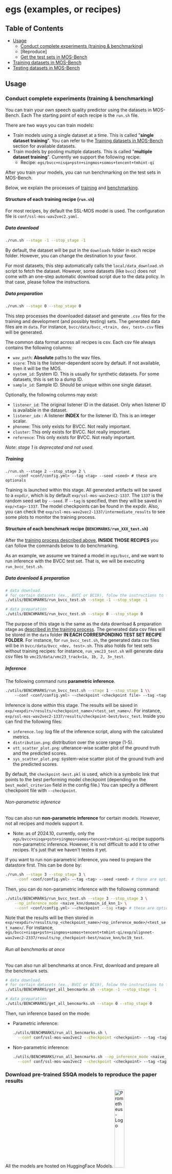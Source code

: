 # egs (examples, or recipes)

## Table of Contents

- [Usage](#usage)
  - [Conduct complete experiments (training & benchmarking)](#conduct-complete-experiments-training--benchmarking)
  - [Reproduce]
  - [Get the test sets in MOS-Bench](#get-the-test-sets-in-mos-bench)
- [Training datasets in MOS-Bench](#training-datasets-in-mos-bench)
- [Testing datasets in MOS-Bench](#testing-sets-in-mos-bench)

## Usage

### Conduct complete experiments (training & benchmarking)

You can train your own speech quality predictor using the datasets in MOS-Bench. Each The starting point of each recipe is the `run.sh` file.

There are two ways you can train models:
- Train models using a single dataset at a time. This is called "**single dataset training**". You can refer to the [Training datasets in MOS-Bench](#training-datasets-in-mos-bench) section for available datasets.
- Train models by pooling multiple datasets. This is called "**multiple dataset training**". Currently we support the following recipe:
    - Recipe: `egs/bvcc+nisqa+pstn+singmos+somos+tencent+tmhint-qi`

After you train your models, you can run benchmarking on the test sets in MOS-Bench.

Below, we explain the processes of [training](#structure-of-each-training-recipe-runsh) and [benchmarking](#structure-of-each-benchmark-recipe-benchmarksrun_xxx_testsh).

#### Structure of each training recipe (`run.sh`)

For most recipes, by default the SSL-MOS model is used. The configuration file is `conf/ssl-mos-wav2vec2.yaml`.

##### Data download

```bash
./run.sh --stage -1 --stop_stage -1
```

By default, the dataset will be put in the `downloads` folder in each recipe folder. However, you can change the destination to your favor.

For most datasets, this step automatically calls the `local/data_download.sh` script to fetch the dataset. However, some datasets (like `bvcc`) does not come with an one-step automatic download script due to the data policy. In that case, please follow the instructions.

##### Data preparation

```bash
./run.sh --stage 0 --stop_stage 0
```

This step processes the downloaded dataset and generate `.csv` files for the training and development (and possibly testing) sets. The generated data files are in `data`. For instance, `bvcc/data/bvcc_<train, dev, test>.csv` files will be generated.

The common data format across all recipes is csv. Each csv file always contains the following columns:

- `wav_path`: **Absolute** paths to the wav files.
- `score`: This is the listener-dependent score by default. If not available, then it will be the MOS.
- `system_id`: System ID. This is usually for synthetic datasets. For some datasets, this is set to a dump ID.
- `sample_id`: Sample ID. Should be unique within one single dataset.

Optionally, the following columns may exist:

- `listener_id`: The original listener ID in the dataset. Only when listener ID is available in the dataset.
- `listener_idx` : A listener **INDEX** for the listener ID. This is an integer scalar.
- `phoneme`: This only exists for BVCC. Not really important.
- `cluster`: This only exists for BVCC. Not really important.
- `reference`: This only exists for BVCC. Not really important.

_Note: stage 1 is deprecated and not used._

##### Training

```
./run.sh --stage 2 --stop_stage 2 \
    --conf <conf/config.yml> --tag <tag> --seed <seed> # these are optionals
```

Training is launched within this stage. All generated artifacts will be saved to a `expdir`, which is by default `exp/ssl-mos-wav2vec2-1337`. The `1337` is the random seed set by `--seed`. If `--tag` is specified, then they will be saved in `exp/<tag>-1337`. The model checkpoints can be found in the expdir.  Also, you can check the `exp/ssl-mos-wav2vec2-1337/intermediate_results` to see some plots to monitor the training process.

#### Structure of each benchmark recipe (`BENCHMARKS/run_XXX_test.sh`)

After the [training process described above](#structure-of-each-training-recipe-runsh), **INSIDE THOSE RECIPES** you can follow the commands below to do benchmarking.

As an example, we assume we trained a model in `egs/bvcc`, and we want to run inference with the BVCC test set. That is, we will be executing `run_bvcc_test.sh`.

##### Data download & preparation

```bash
# data download.
# for certain datasets (ex., BVCC or BC19), folow the instructions to finish downloading.
./utils/BENCHMARKS/run_bvcc_test.sh --stage -1 --stop_stage -1

# data preparation
./utils/BENCHMARKS/run_bvcc_test.sh --stage 0 --stop_stage 0
```

The purpose of this stage is the same as the data download & preparation stage as [described in the training process](#structure-of-each-training-recipe-runsh). The generated data csv files will be stored in the `data` folder **IN EACH CORRESPONDING TEST SET RECIPE FOLDER**. For instance, for `run_bvcc_test.sh`, the generated data csv files will be in `bvcc/data/bvcc_<dev, test>.sh`. This also holds for test sets without training recipes: for instance, `run_vmc23_test.sh` will generate data csv files to `vmc23/data/vmc23_track<1a, 1b, 2, 3>_test`.

##### Inference

The following command runs **parametric inference**.

```bash
./utils/BENCHMARKS/run_bvcc_test.sh --stage 1 --stop_stage 1 \\
    --conf <conf/config.yml> --checkpoint <checkpoint file> --tag <tag> # these are optionals
```

Inference is done within this stage. The results will be saved in `exp/<expdir>/results/<checkpoint_name>/<test_set_name>/`. For instance, `exp/ssl-mos-wav2vec2-1337/results/checkpoint-best/bvcc_test`. Inside you can find the following files:
- `inference.log`: log file of the inference script, along with the calculated metrics.
- `distribution.png`: distribution over the score range (1-5).
- `utt_scatter_plot.png`: utterance-wise scatter plot of the ground truth and the predicted scores.
- `sys_scatter_plot.png`: system-wise scatter plot of the ground truth and the predicted scores.

By default, the `checkpoint-best.pkl` is used, which is a symbolic link that points to the best performing model checkpoint (depending on the `best_model_criterion` field in the config file.) You can specify a different checkpoint file with `--checkpoint`.

###### Non-parametric inference

You can also run **non-parametric inference** for certain models. However, not all recipes and models support it.
- Note: as of 2024.10, currently, only the `egs/bvcc+nisqa+pstn+singmos+somos+tencent+tmhint-qi` recipe supports non-parametric inference. However, it is not difficult to add it to other recipes. It's just that we haven't testes it yet.

If you want to run non-parametric inference, you need to prepare the datastore first. This can be done by:

```bash
./run.sh --stage 3 --stop_stage 3 \
    --conf <conf/config.yml> --tag <tag> --seed <seed> # these are optionals
```

Then, you can do non-parametric inference with the following command:

```bash
./utils/BENCHMARKS/run_bvcc_test.sh --stage 3 --stop_stage 3 \
    --np_inference_mode <naive_knn/domain_id_knn_1> \
    --conf <conf/config.yml> --checkpoint --tag <tag> # these are optionals
```

Note that the results will be then stored in `exp/<expdir>/results/np_<checkpoint_name>/<np_inference_mode>/<test_set_name>/`. For instance, `egs/bvcc+nisqa+pstn+singmos+somos+tencent+tmhint-qi/exp/alignnet-wav2vec2-2337/results/np_checkpoint-best/naive_knn/bc19_test`.

###### Run all benchmarks at once

You can also run all benchmarks at once. First, download and prepare all the benchmark sets.

```bash
# data download.
# for certain datasets (ex., BVCC or BC19), folow the instructions to finish downloading.
./utils/BENCHMARKS/get_all_bencmarks.sh --stage -1 --stop_stage -1

# data preparation
./utils/BENCHMARKS/get_all_bencmarks.sh --stage 0 --stop_stage 0
```

Then, run inference based on the mode:
- Parametric inference:
  ```bash
  ./utils/BENCHMARKS/run_all_bencmarks.sh \
    --conf conf/ssl-mos-wav2vec2 --checkpoint <checkpoint> --tag <tag> --seed <seed>  # these are optionals
  ```
- Non-parametric inference:

  ```bash
  ./utils/BENCHMARKS/run_all_bencmarks.sh --np_inference_mode <naive_knn/domain_id_knn_1> \
    --conf conf/ssl-mos-wav2vec2 --checkpoint <checkpoint> --tag <tag> --seed <seed>  # these are optionals
  ```

### Download pre-trained SSQA models to reproduce the paper results

All the models are hosted on HuggingFace Models. <a href="https://huggingface.co/unilight/sheet-models"><img src="https://img.shields.io/badge/HuggingFace%20Models-FFD21E?logo=huggingface&logoColor=000" alt="Prometheus-Logo" style="width: 25%"></a>

To 

### Get the test sets in MOS-Bench

This section is for users who don't want to train SSQA models but just want to get the test sets.
The design is that **you don't need to run the installation, which can be time-consuming.**

First, please set the following two variables in `egs/BENCHMARKS/get_all_bencmarks_installation_free.sh`:
- `db_root`: the root directory to save the raw datsets, including the wav files.
- `datadir`: the directory to save the `csv` files.

```bash
cd egs/BENCHMARKS

# data download.
# for certain datasets (ex., BVCC or BC19), folow the instructions to finish downloading.
./utils/BENCHMARKS/get_all_bencmarks_installation_free.sh --stage -1 --stop_stage -1

# data preparation
./utils/BENCHMARKS/get_all_bencmarks_installation_free.sh --stage 0 --stop_stage 0
```

## Training datasets in MOS-Bench

- BVCC
    - Dataset download link: https://zenodo.org/records/6572573
    - Paper link: [[Original paper](https://arxiv.org/abs/2105.02373)] [[VoiceMOS Challenge 2022](https://arxiv.org/abs/2203.11389)]
    - Recipe: `egs/bvcc`
- SOMOS
    - Dataset download link: https://zenodo.org/records/7378801
    - Paper link: [[arXiv version](https://arxiv.org/abs/2204.03040)]
    - Recipe: `egs/somos`
- NISQA
    - Dataset download link: https://github.com/gabrielmittag/NISQA/wiki/NISQA-Corpus
    - Paper link: [[arXiv version](https://arxiv.org/abs/2104.09494)]
    - Recipe: `egs/nisqa`
- TMHINT-QI
    - Dataset download link: https://drive.google.com/file/d/1TMDiz6dnS76hxyeAcCQxeSqqEOH4UDN0/view?usp=sharing
    - Paper link: [[INTERSPEECH 2022 version](https://www.isca-speech.org/archive/pdfs/interspeech_2022/chen22i_interspeech.pdf)]
    - Recipe: `egs/tmhint-qi`
- PSTN
    - Dataset download link: https://challenge.blob.core.windows.net/pstn/train.zip
    - Paper link: [[arXiv version](https://arxiv.org/abs/2007.14598)]
    - Recipe: `egs/pstn`
- Tencent
    - Dataset download link: https://www.dropbox.com/s/ocmn78uh2lu5iwg/TencentCorups.zip?dl=0
    - Paper link: [[arXiv version](https://arxiv.org/abs/2203.16032)]
    - Recipe: `egs/tencent`
- SingMOS
    - Dataset download link: https://drive.google.com/file/d/1DtzZhk3M_jsxUxirPcFRoBhq-dsinOWN/view?usp=drive_link
    - Paper link: [[arXiv version](https://arxiv.org/abs/2406.10911)]
    - Recipe: `egs/singmos`

## Testing sets in MOS-Bench

- BVCC test
    - See descriptions in the [Training datasets in MOS-Bench](#training-datasets-in-mos-bench) section.
    - Benchmark script: `BENCHMARKS/run_bvcc_test.sh`
- BC19 test (VMC'22 OOD track)
    - Dataset download link: https://zenodo.org/records/6572573
    - Paper link: [[VoiceMOS Challenge 2022](https://arxiv.org/abs/2203.11389)]
    - Benchmark script: `BENCHMARKS/run_bc19_test.sh`
- SOMOS test
    - See descriptions in the [Training datasets in MOS-Bench](#training-datasets-in-mos-bench) section.
    - Benchmark script: `BENCHMARKS/run_somos_test.sh`
- SingMOS test (VMC'24 track 2)
    - See descriptions in the [Training datasets in MOS-Bench](#training-datasets-in-mos-bench) section.
    - Benchmark script: `BENCHMARKS/run_singmos_test.sh`
- NISQA FOR/P501/LIVETALK
    - See descriptions in the [Training datasets in MOS-Bench](#training-datasets-in-mos-bench) section.
    - Benchmark script: `BENCHMARKS/run_nisqa_test.sh`
- TMHINT-QI test
    - See descriptions in the [Training datasets in MOS-Bench](#training-datasets-in-mos-bench) section.
    - Benchmark script: `BENCHMARKS/run_tmhint_qi_test.sh`
- VMC'23 track 1a/1b/2/3 (BC2023, SVCC2023, TMHINTQI-(S))
    - Paper link: [[arXiv version](https://arxiv.org/abs/2310.02640)]
    - Benchmark script: `BENCHMARK/run_vmc23_test.sh`
